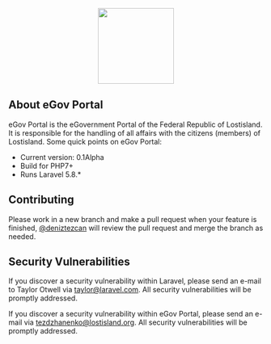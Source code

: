<p align="center"><img src="http://lostisland.org/wp-content/uploads/2017/07/For-Favicon-4.png" width="150"></p>

## About eGov Portal
eGov Portal is the eGovernment Portal of the Federal Republic of Lostisland. It is responsible for the handling of all affairs with the citizens (members) of Lostisland. Some quick points on eGov Portal:
* Current version: 0.1Alpha
* Build for PHP7+
* Runs Laravel 5.8.*

## Contributing
Please work in a new branch and make a pull request when your feature is finished, [@deniztezcan]( https://github.com/deniztezcan ) will review the pull request and merge the branch as needed.

## Security Vulnerabilities
If you discover a security vulnerability within Laravel, please send an e-mail to Taylor Otwell via taylor@laravel.com. All security vulnerabilities will be promptly addressed.

If you discover a security vulnerability within eGov Portal, please send an e-mail via tezdzhanenko@lostisland.org. All security vulnerabilities will be promptly addressed.
